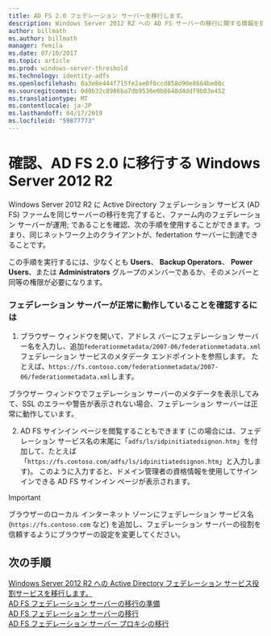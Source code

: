 ```yaml
---
title: AD FS 2.0 フェデレーション サーバーを移行します。
description: Windows Server 2012 R2 への AD FS サーバーの移行に関する情報を提供します。
author: billmath
ms.author: billmath
manager: femila
ms.date: 07/10/2017
ms.topic: article
ms.prod: windows-server-threshold
ms.technology: identity-adfs
ms.openlocfilehash: 0a3e8e444f715fe2ae0f0ccd858d90e8664be00c
ms.sourcegitcommit: 0d0b32c8986ba7db9536e0b8648d4ddf9b03e452
ms.translationtype: MT
ms.contentlocale: ja-JP
ms.lasthandoff: 04/17/2019
ms.locfileid: "59877773"
---
```

# <a name="verify-the-ad-fs-20-migration-to-windows-server-2012-r2"></a>確認、AD FS 2.0 に移行する Windows Server 2012 R2

Windows Server 2012 R2 に Active Directory フェデレーション サービス (AD FS) ファームを同じサーバーの移行を完了すると、ファーム内のフェデレーション サーバーが運用; であることを確認、次の手順を使用することができます。つまり、同じネットワーク上のクライアントが、federtation サーバーに到達できることです。  
  
この手順を実行するには、少なくとも **Users**、 **Backup Operators**、 **Power Users**、または **Administrators** グループのメンバーであるか、そのメンバーと同等の権限が必要になります。
  
### <a name="to-verify-that-a-federation-server-is-operational"></a>フェデレーション サーバーが正常に動作していることを確認するには  
  
1.  ブラウザー ウィンドウを開いて、アドレス バーにフェデレーション サーバー名を入力し、追加`federationmetadata/2007-06/federationmetadata.xml`フェデレーション サービスのメタデータ エンドポイントを参照します。 たとえば、`https://fs.contoso.com/federationmetadata/2007-06/federationmetadata.xml`します。  
  
ブラウザー ウィンドウでフェデレーション サーバーのメタデータを表示してみて、SSL のエラーや警告が表示されない場合、フェデレーション サーバーは正常に動作しています。  
  
2.  AD FS サインイン ページを閲覧することもできます (この場合には、フェデレーション サービス名の末尾に「`adfs/ls/idpinitiatedsignon.htm`」を付加して、たとえば「`https://fs.contoso.com/adfs/ls/idpinitiatedsignon.htm`」と入力します)。  このように入力すると、ドメイン管理者の資格情報を使用してサインインできる AD FS サインイン ページが表示されます。  
  
> [!IMPORTANT]
>  ブラウザーのローカル インターネット ゾーンにフェデレーション サービス名 (`https://fs.contoso.com` など) を追加し、フェデレーション サーバーの役割を信頼するようにブラウザーの設定を変更してください。  
  
## <a name="next-steps"></a>次の手順
 [Windows Server 2012 R2 への Active Directory フェデレーション サービス役割サービスを移行します。](migrate-ad-fs-service-role-to-windows-server-r2.md)   
 [AD FS フェデレーション サーバーの移行の準備](prepare-migrate-ad-fs-server-r2.md)  
 [AD FS フェデレーション サーバーの移行](migrate-ad-fs-fed-server-r2.md)   
 [AD FS フェデレーション サーバー プロキシの移行](migrate-fed-server-proxy-r2.md)   
